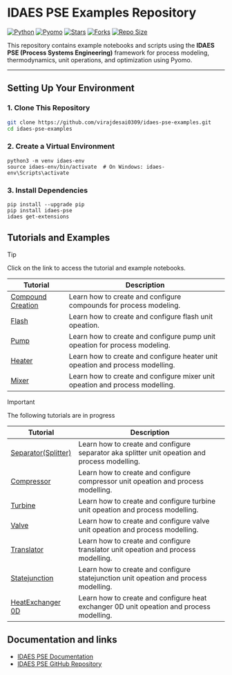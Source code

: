 # IDAES PSE Examples Repository

[![Python](https://img.shields.io/badge/Python-3.8%2B-blue.svg)](https://www.python.org/)
[![Pyomo](https://img.shields.io/badge/Pyomo-6.x-brightgreen)](http://www.pyomo.org/)
[![Stars](https://img.shields.io/github/stars/virajdesai0309/IDAES-PSE-Examples?style=social)](https://github.com/virajdesai0309/IDAES-PSE-Examples/stargazers)
[![Forks](https://img.shields.io/github/forks/virajdesai0309/IDAES-PSE-Examples?style=social)](https://github.com/virajdesai0309/IDAES-PSE-Examples/network/members)
[![Repo Size](https://img.shields.io/github/repo-size/virajdesai0309/IDAES-PSE-Examples)](https://github.com/virajdesai0309/IDAES-PSE-Examples)

This repository contains example notebooks and scripts using the **IDAES PSE (Process Systems Engineering)** framework for process modeling, thermodynamics, unit operations, and optimization using Pyomo.

---

## Setting Up Your Environment

### 1. Clone This Repository
```bash
git clone https://github.com/virajdesai0309/idaes-pse-examples.git
cd idaes-pse-examples
```

### 2. Create a Virtual Environment

```
python3 -m venv idaes-env
source idaes-env/bin/activate  # On Windows: idaes-env\Scripts\activate
```

### 3. Install Dependencies
```
pip install --upgrade pip
pip install idaes-pse
idaes get-extensions
```

## Tutorials and Examples

> [!TIP]
> Click on the link to access the tutorial and example notebooks.

| **Tutorial**           | **Description**                                                                 |
|-------------------------|---------------------------------------------------------------------------------|
| [Compound Creation](Compound_Creation) | Learn how to create and configure compounds for process modeling.              |
| [Flash](Flash)             | Learn how to create and configure flash unit opeation.  |
| [Pump](Pump) | Learn how to create and configure pump unit opeation for process modeling.              |
| [Heater](Heater_Cooler) | Learn how to create and configure heater unit opeation and process modelling. |
| [Mixer](Mixer) | Learn how to create and configure mixer unit opeation and process modelling. |

> [!IMPORTANT]
> The following tutorials are in progress

| **Tutorial**           | **Description**                                                                 |
|-------------------------|---------------------------------------------------------------------------------|
| [Separator(Splitter)]() | Learn how to create and configure separator aka splitter unit opeation and process modelling. |
| [Compressor]() | Learn how to create and configure compressor unit opeation and process modelling. |
| [Turbine]() | Learn how to create and configure turbine unit opeation and process modelling. |
| [Valve]() | Learn how to create and configure valve unit opeation and process modelling. |
| [Translator]() | Learn how to create and configure translator unit opeation and process modelling. |
| [Statejunction]() | Learn how to create and configure statejunction unit opeation and process modelling. |
| [HeatExchanger 0D]() | Learn how to create and configure heat exchanger 0D unit opeation and process modelling. |

## Documentation and links

- [IDAES PSE Documentation](https://idaes-pse.readthedocs.io/en/stable/)
- [IDAES PSE GitHub Repository](https://github.com/IDAES/idaes-pse)
